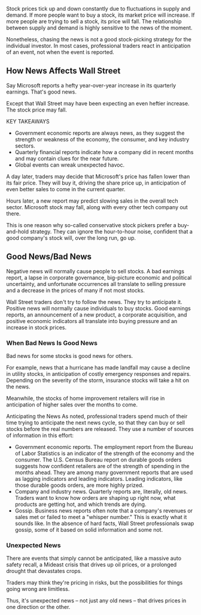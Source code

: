 Stock prices tick up and down constantly due to fluctuations in supply and demand. If more people want to buy a stock, its market price will increase. If more people are trying to sell a stock, its price will fall. The relationship between supply and demand is highly sensitive to the news of the moment.


Nonetheless, chasing the news is not a good stock-picking strategy for the individual investor. In most cases, professional traders react in anticipation of an event, not when the event is reported.


## How News Affects Wall Street
Say Microsoft reports a hefty year-over-year increase in its quarterly earnings. That's good news.

Except that Wall Street may have been expecting an even heftier increase. The stock price may fall.

KEY TAKEAWAYS
- Government economic reports are always news, as they suggest the strength or weakness of the economy, the consumer, and key industry sectors.
- Quarterly financial reports indicate how a company did in recent months and may contain clues for the near future.
- Global events can wreak unexpected havoc.

A day later, traders may decide that Microsoft's price has fallen lower than its fair price. They will buy it, driving the share price up, in anticipation of even better sales to come in the current quarter.

Hours later, a new report may predict slowing sales in the overall tech sector. Microsoft stock may fall, along with every other tech company out there.

This is one reason why so-called conservative stock pickers prefer a buy-and-hold strategy. They can ignore the hour-to-hour noise, confident that a good company's stock will, over the long run, go up.

## Good News/Bad News
Negative news will normally cause people to sell stocks. A bad earnings report, a lapse in corporate governance, big-picture economic and political uncertainty, and unfortunate occurrences all translate to selling pressure and a decrease in the prices of many if not most stocks.

 Wall Street traders don't try to follow the news. They try to anticipate it.
Positive news will normally cause individuals to buy stocks. Good earnings reports, an announcement of a new product, a corporate acquisition, and positive economic indicators all translate into buying pressure and an increase in stock prices.

### When Bad News Is Good News
Bad news for some stocks is good news for others.

For example, news that a hurricane has made landfall may cause a decline in utility stocks, in anticipation of costly emergency responses and repairs. Depending on the severity of the storm, insurance stocks will take a hit on the news.

Meanwhile, the stocks of home improvement retailers will rise in anticipation of higher sales over the months to come.

Anticipating the News
As noted, professional traders spend much of their time trying to anticipate the next news cycle, so that they can buy or sell stocks before the real numbers are released. They use a number of sources of information in this effort:

- Government economic reports. The employment report from the Bureau of Labor Statistics is an indicator of the strength of the economy and the consumer. The U.S. Census Bureau report on durable goods orders suggests how confident retailers are of the strength of spending in the months ahead. They are among many government reports that are used as lagging indicators and leading indicators. Leading indicators, like those durable goods orders, are more highly prized.
- Company and industry news. Quarterly reports are, literally, old news. Traders want to know how orders are shaping up right now, what products are getting hot, and which trends are dying.
- Gossip. Business news reports often note that a company's revenues or sales met or failed to meet a "whisper number." This is exactly what it sounds like. In the absence of hard facts, Wall Street professionals swap gossip, some of it based on solid information and some not.

### Unexpected News
There are events that simply cannot be anticipated, like a massive auto safety recall, a Mideast crisis that drives up oil prices, or a prolonged drought that devastates crops.

Traders may think they're pricing in risks, but the possibilities for things going wrong are limitless.

Thus, it's unexpected news – not just any old news – that drives prices in one direction or the other.
